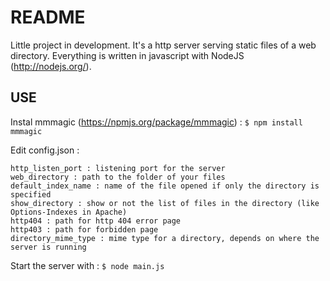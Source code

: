 README
========

Little project in development. It's a http server serving static files of a web directory.
Everything is written in javascript with NodeJS (http://nodejs.org/).

USE
--------

Instal mmmagic (https://npmjs.org/package/mmmagic) : 
`$ npm install mmmagic`


Edit config.json : 

    http_listen_port : listening port for the server
    web_directory : path to the folder of your files
    default_index_name : name of the file opened if only the directory is specified
    show_directory : show or not the list of files in the directory (like Options-Indexes in Apache)
    http404 : path for http 404 error page
    http403 : path for forbidden page
    directory_mime_type : mime type for a directory, depends on where the server is running


Start the server with : `$ node main.js`